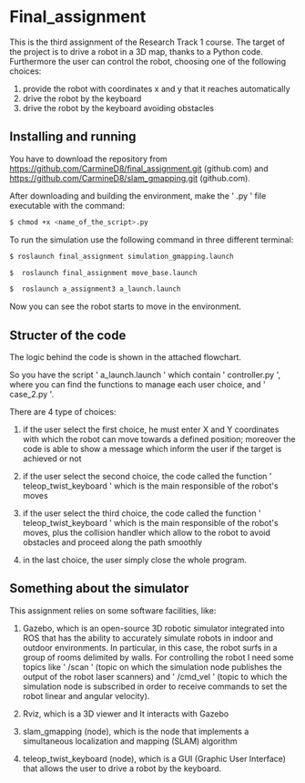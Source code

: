 # Final_assignment


This is the third assignment of the Research Track 1 course. 
The target of the project is to drive a robot in a 3D map, thanks to a Python code.
Furthermore the user can control the robot, choosing one of the following choices:
1. provide the robot with coordinates x and y that it reaches automatically 
2. drive the robot by the keyboard
3. drive the robot by the keyboard avoiding obstacles
 

Installing and running
----------------------

You have to download the repository from https://github.com/CarmineD8/final_assignment.git (github.com) and https://github.com/CarmineD8/slam_gmapping.git (github.com).

After downloading and building the environment, make the ' .py ' file executable with the command:

```bash
$ chmod +x <name_of_the_script>.py
```

To run the simulation use the following command in three different terminal:

```bash
$ roslaunch final_assignment simulation_gmapping.launch
```

```bash
$  roslaunch final_assignment move_base.launch
```

```bash
$  roslaunch a_assignment3 a_launch.launch
```

Now you can see the robot starts to move in the environment.


Structer of the code
---------

The logic behind the code is shown in the attached flowchart. 

So you have the script ' a_launch.launch ' which contain ' controller.py ', where you can find the functions to manage each user choice, and ' case_2.py '.

There are 4 type of choices:

1. if the user select the first choice, he must enter X and Y coordinates with which the robot can move towards a defined position; moreover the code is able to show a message which inform the user if the target is achieved or not

2. if the user select the second choice, the code called the function ' teleop_twist_keyboard ' which is the main responsible of the robot's moves

3. if the user select the third choice, the code called the function ' teleop_twist_keyboard ' which is the main responsible of the robot's moves, plus the collision handler which allow to the robot to avoid obstacles and proceed along the path smoothly

4. in the last choice, the user simply close the whole program.


Something about the simulator
---------

This assignment relies on some software facilities, like:

1. Gazebo, which is an open-source 3D robotic simulator integrated into ROS that has the ability to accurately simulate robots in indoor and outdoor environments. In particular, in this case, the robot surfs in a group of rooms delimited by walls. For controlling the robot I need some topics like ' /scan ' (topic on which the simulation node publishes the output of the robot laser scanners) and ' /cmd_vel ' (topic to which the simulation node is subscribed in order to receive commands to set the robot linear and angular velocity).  

2. Rviz, which is a 3D viewer and It interacts with Gazebo

3. slam_gmapping (node), which is the node that implements a simultaneous localization and mapping (SLAM) algorithm

4. teleop_twist_keyboard (node), which is a GUI (Graphic User Interface) that allows the user to drive a robot by the keyboard.







